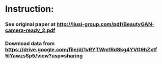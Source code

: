 # Instruction:

### See original paper at http://liusi-group.com/pdf/BeautyGAN-camera-ready_2.pdf
### Download data from https://drive.google.com/file/d/1vRYTWm1RdSkg4YVG9hZxtf5lYawzsSp5/view?usp=sharing
